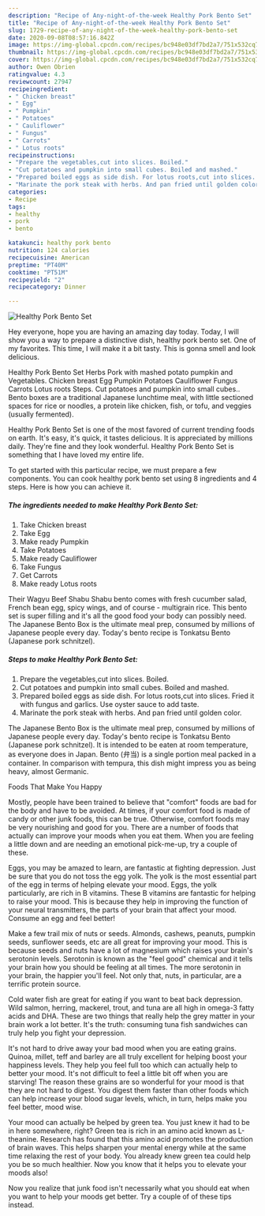 ```yaml
---
description: "Recipe of Any-night-of-the-week Healthy Pork Bento Set"
title: "Recipe of Any-night-of-the-week Healthy Pork Bento Set"
slug: 1729-recipe-of-any-night-of-the-week-healthy-pork-bento-set
date: 2020-09-08T08:57:16.842Z
image: https://img-global.cpcdn.com/recipes/bc948e03df7bd2a7/751x532cq70/healthy-pork-bento-set-recipe-main-photo.jpg
thumbnail: https://img-global.cpcdn.com/recipes/bc948e03df7bd2a7/751x532cq70/healthy-pork-bento-set-recipe-main-photo.jpg
cover: https://img-global.cpcdn.com/recipes/bc948e03df7bd2a7/751x532cq70/healthy-pork-bento-set-recipe-main-photo.jpg
author: Owen Obrien
ratingvalue: 4.3
reviewcount: 27947
recipeingredient:
- " Chicken breast"
- " Egg"
- " Pumpkin"
- " Potatoes"
- " Cauliflower"
- " Fungus"
- " Carrots"
- " Lotus roots"
recipeinstructions:
- "Prepare the vegetables,cut into slices. Boiled."
- "Cut potatoes and pumpkin into small cubes. Boiled and mashed."
- "Prepared boiled eggs as side dish. For lotus roots,cut into slices. Fried it with fungus and garlics. Use oyster sauce to add taste."
- "Marinate the pork steak with herbs. And pan fried until golden color."
categories:
- Recipe
tags:
- healthy
- pork
- bento

katakunci: healthy pork bento 
nutrition: 124 calories
recipecuisine: American
preptime: "PT40M"
cooktime: "PT51M"
recipeyield: "2"
recipecategory: Dinner

---
```



![Healthy Pork Bento Set](https://img-global.cpcdn.com/recipes/bc948e03df7bd2a7/751x532cq70/healthy-pork-bento-set-recipe-main-photo.jpg)

Hey everyone, hope you are having an amazing day today. Today, I will show you a way to prepare a distinctive dish, healthy pork bento set. One of my favorites. This time, I will make it a bit tasty. This is gonna smell and look delicious.

Healthy Pork Bento Set Herbs Pork with mashed potato pumpkin and Vegetables. Chicken breast Egg Pumpkin Potatoes Cauliflower Fungus Carrots Lotus roots Steps. Cut potatoes and pumpkin into small cubes.. Bento boxes are a traditional Japanese lunchtime meal, with little sectioned spaces for rice or noodles, a protein like chicken, fish, or tofu, and veggies (usually fermented).

Healthy Pork Bento Set is one of the most favored of current trending foods on earth. It's easy, it's quick, it tastes delicious. It is appreciated by millions daily. They're fine and they look wonderful. Healthy Pork Bento Set is something that I have loved my entire life.


To get started with this particular recipe, we must prepare a few components. You can cook healthy pork bento set using 8 ingredients and 4 steps. Here is how you can achieve it.

<!--inarticleads1-->

##### The ingredients needed to make Healthy Pork Bento Set:

1. Take  Chicken breast
1. Take  Egg
1. Make ready  Pumpkin
1. Take  Potatoes
1. Make ready  Cauliflower
1. Take  Fungus
1. Get  Carrots
1. Make ready  Lotus roots


Their Wagyu Beef Shabu Shabu bento comes with fresh cucumber salad, French bean egg, spicy wings, and of course - multigrain rice. This bento set is super filling and it&#39;s all the good food your body can possibly need. The Japanese Bento Box is the ultimate meal prep, consumed by millions of Japanese people every day. Today&#39;s bento recipe is Tonkatsu Bento (Japanese pork schnitzel). 

<!--inarticleads2-->

##### Steps to make Healthy Pork Bento Set:

1. Prepare the vegetables,cut into slices. Boiled.
1. Cut potatoes and pumpkin into small cubes. Boiled and mashed.
1. Prepared boiled eggs as side dish. For lotus roots,cut into slices. Fried it with fungus and garlics. Use oyster sauce to add taste.
1. Marinate the pork steak with herbs. And pan fried until golden color.


The Japanese Bento Box is the ultimate meal prep, consumed by millions of Japanese people every day. Today&#39;s bento recipe is Tonkatsu Bento (Japanese pork schnitzel). It is intended to be eaten at room temperature, as everyone does in Japan. Bento (弁当) is a single portion meal packed in a container. In comparison with tempura, this dish might impress you as being heavy, almost Germanic. 

Foods That Make You Happy


Mostly, people have been trained to believe that "comfort" foods are bad for the body and have to be avoided. At times, if your comfort food is made of candy or other junk foods, this can be true. Otherwise, comfort foods may be very nourishing and good for you. There are a number of foods that actually can improve your moods when you eat them. When you are feeling a little down and are needing an emotional pick-me-up, try a couple of these.

Eggs, you may be amazed to learn, are fantastic at fighting depression. Just be sure that you do not toss the egg yolk. The yolk is the most essential part of the egg in terms of helping elevate your mood. Eggs, the yolk particularly, are rich in B vitamins. These B vitamins are fantastic for helping to raise your mood. This is because they help in improving the function of your neural transmitters, the parts of your brain that affect your mood. Consume an egg and feel better!

Make a few trail mix of nuts or seeds. Almonds, cashews, peanuts, pumpkin seeds, sunflower seeds, etc are all great for improving your mood. This is because seeds and nuts have a lot of magnesium which raises your brain's serotonin levels. Serotonin is known as the "feel good" chemical and it tells your brain how you should be feeling at all times. The more serotonin in your brain, the happier you'll feel. Not only that, nuts, in particular, are a terrific protein source.

Cold water fish are great for eating if you want to beat back depression. Wild salmon, herring, mackerel, trout, and tuna are all high in omega-3 fatty acids and DHA. These are two things that really help the grey matter in your brain work a lot better. It's the truth: consuming tuna fish sandwiches can truly help you fight your depression. 

It's not hard to drive away your bad mood when you are eating grains. Quinoa, millet, teff and barley are all truly excellent for helping boost your happiness levels. They help you feel full too which can actually help to better your mood. It's not difficult to feel a little bit off when you are starving! The reason these grains are so wonderful for your mood is that they are not hard to digest. You digest them faster than other foods which can help increase your blood sugar levels, which, in turn, helps make you feel better, mood wise.

Your mood can actually be helped by green tea. You just knew it had to be in here somewhere, right? Green tea is rich in an amino acid known as L-theanine. Research has found that this amino acid promotes the production of brain waves. This helps sharpen your mental energy while at the same time relaxing the rest of your body. You already knew green tea could help you be so much healthier. Now you know that it helps you to elevate your moods also!

Now you realize that junk food isn't necessarily what you should eat when you want to help your moods get better. Try  a  couple of  of  these  tips  instead.

